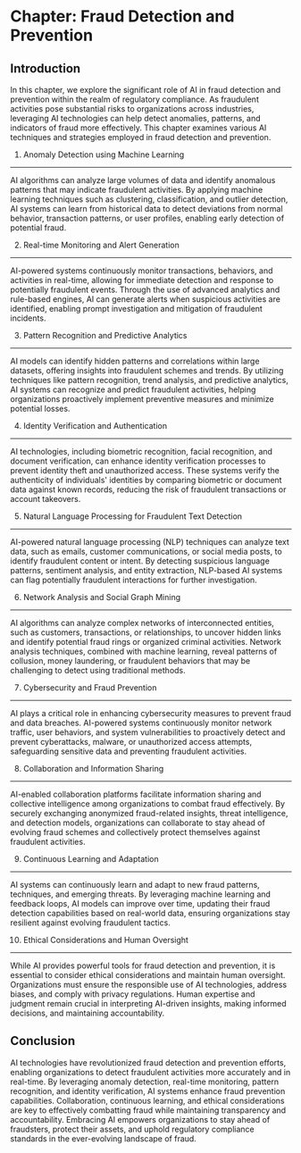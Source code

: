 Chapter: Fraud Detection and Prevention
=======================================

Introduction
------------

In this chapter, we explore the significant role of AI in fraud detection and prevention within the realm of regulatory compliance. As fraudulent activities pose substantial risks to organizations across industries, leveraging AI technologies can help detect anomalies, patterns, and indicators of fraud more effectively. This chapter examines various AI techniques and strategies employed in fraud detection and prevention.

1. Anomaly Detection using Machine Learning
-------------------------------------------

AI algorithms can analyze large volumes of data and identify anomalous patterns that may indicate fraudulent activities. By applying machine learning techniques such as clustering, classification, and outlier detection, AI systems can learn from historical data to detect deviations from normal behavior, transaction patterns, or user profiles, enabling early detection of potential fraud.

2. Real-time Monitoring and Alert Generation
--------------------------------------------

AI-powered systems continuously monitor transactions, behaviors, and activities in real-time, allowing for immediate detection and response to potentially fraudulent events. Through the use of advanced analytics and rule-based engines, AI can generate alerts when suspicious activities are identified, enabling prompt investigation and mitigation of fraudulent incidents.

3. Pattern Recognition and Predictive Analytics
-----------------------------------------------

AI models can identify hidden patterns and correlations within large datasets, offering insights into fraudulent schemes and trends. By utilizing techniques like pattern recognition, trend analysis, and predictive analytics, AI systems can recognize and predict fraudulent activities, helping organizations proactively implement preventive measures and minimize potential losses.

4. Identity Verification and Authentication
-------------------------------------------

AI technologies, including biometric recognition, facial recognition, and document verification, can enhance identity verification processes to prevent identity theft and unauthorized access. These systems verify the authenticity of individuals' identities by comparing biometric or document data against known records, reducing the risk of fraudulent transactions or account takeovers.

5. Natural Language Processing for Fraudulent Text Detection
------------------------------------------------------------

AI-powered natural language processing (NLP) techniques can analyze text data, such as emails, customer communications, or social media posts, to identify fraudulent content or intent. By detecting suspicious language patterns, sentiment analysis, and entity extraction, NLP-based AI systems can flag potentially fraudulent interactions for further investigation.

6. Network Analysis and Social Graph Mining
-------------------------------------------

AI algorithms can analyze complex networks of interconnected entities, such as customers, transactions, or relationships, to uncover hidden links and identify potential fraud rings or organized criminal activities. Network analysis techniques, combined with machine learning, reveal patterns of collusion, money laundering, or fraudulent behaviors that may be challenging to detect using traditional methods.

7. Cybersecurity and Fraud Prevention
-------------------------------------

AI plays a critical role in enhancing cybersecurity measures to prevent fraud and data breaches. AI-powered systems continuously monitor network traffic, user behaviors, and system vulnerabilities to proactively detect and prevent cyberattacks, malware, or unauthorized access attempts, safeguarding sensitive data and preventing fraudulent activities.

8. Collaboration and Information Sharing
----------------------------------------

AI-enabled collaboration platforms facilitate information sharing and collective intelligence among organizations to combat fraud effectively. By securely exchanging anonymized fraud-related insights, threat intelligence, and detection models, organizations can collaborate to stay ahead of evolving fraud schemes and collectively protect themselves against fraudulent activities.

9. Continuous Learning and Adaptation
-------------------------------------

AI systems can continuously learn and adapt to new fraud patterns, techniques, and emerging threats. By leveraging machine learning and feedback loops, AI models can improve over time, updating their fraud detection capabilities based on real-world data, ensuring organizations stay resilient against evolving fraudulent tactics.

10. Ethical Considerations and Human Oversight
----------------------------------------------

While AI provides powerful tools for fraud detection and prevention, it is essential to consider ethical considerations and maintain human oversight. Organizations must ensure the responsible use of AI technologies, address biases, and comply with privacy regulations. Human expertise and judgment remain crucial in interpreting AI-driven insights, making informed decisions, and maintaining accountability.

Conclusion
----------

AI technologies have revolutionized fraud detection and prevention efforts, enabling organizations to detect fraudulent activities more accurately and in real-time. By leveraging anomaly detection, real-time monitoring, pattern recognition, and identity verification, AI systems enhance fraud prevention capabilities. Collaboration, continuous learning, and ethical considerations are key to effectively combatting fraud while maintaining transparency and accountability. Embracing AI empowers organizations to stay ahead of fraudsters, protect their assets, and uphold regulatory compliance standards in the ever-evolving landscape of fraud.
